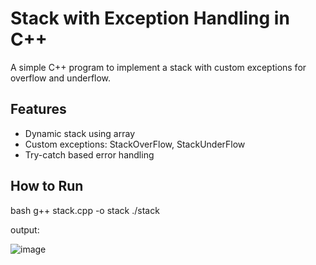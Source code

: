 # Stack with Exception Handling in C++

A simple C++ program to implement a stack with custom exceptions for overflow and underflow.

## Features
- Dynamic stack using array
- Custom exceptions: StackOverFlow, StackUnderFlow
- Try-catch based error handling

## How to Run
bash
g++ stack.cpp -o stack
./stack

output:

![image](https://github.com/user-attachments/assets/3b35743a-cbd5-4f67-bd4a-3003d676a9c9)
